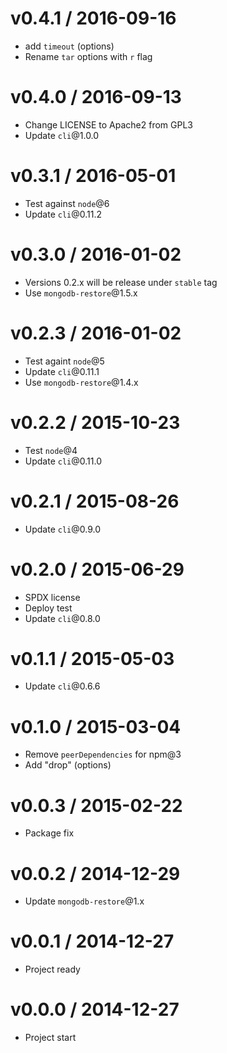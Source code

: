 v0.4.1 / 2016-09-16
==================

  * add `timeout` (options)
  * Rename `tar` options with `r` flag

v0.4.0 / 2016-09-13
==================

  * Change LICENSE to Apache2 from GPL3
  * Update `cli`@1.0.0

v0.3.1 / 2016-05-01
==================

  * Test against `node`@6
  * Update `cli`@0.11.2

v0.3.0 / 2016-01-02
==================

  * Versions 0.2.x will be release under `stable` tag
  * Use `mongodb-restore`@1.5.x

v0.2.3 / 2016-01-02
==================

  * Test againt `node`@5
  * Update `cli`@0.11.1
  * Use `mongodb-restore`@1.4.x

v0.2.2 / 2015-10-23
==================

  * Test `node`@4
  * Update `cli`@0.11.0

v0.2.1 / 2015-08-26
==================

  * Update `cli`@0.9.0

v0.2.0 / 2015-06-29
==================

  * SPDX license
  * Deploy test
  * Update `cli`@0.8.0

v0.1.1 / 2015-05-03
==================

  * Update `cli`@0.6.6

v0.1.0 / 2015-03-04
==================

  * Remove `peerDependencies` for npm@3
  * Add "drop" (options)

v0.0.3 / 2015-02-22
==================

  * Package fix

v0.0.2 / 2014-12-29
==================

  * Update `mongodb-restore`@1.x

v0.0.1 / 2014-12-27
==================

  * Project ready

v0.0.0 / 2014-12-27
==================

  * Project start
